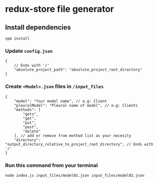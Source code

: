 
# redux-store file generator

## Install dependencies
```
npm install
```
### Update `config.json`

```
{
	// Ends with '/'
	"absolute_project_path": "absolute_project_root_directory"
}

```
### Create `<Model>.json` files in `/input_files`

```
{
	"model": "Your model name", // e.g: Client
	"pleuralModel": "Pleural name of model", // e.g: Clients
	"methods": [ 
		"gets",
		"get",
		"put",
		"post",
		"delete"
	], // add or remove from method list as your necesity
	"directory": "output_directory_relative_to_project_root_directory",	// Ends with '/'
}
```

### Run this command from your terminal
```
node index.js input_files/model01.json input_files/model02.json
```
